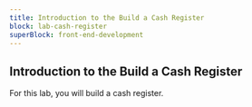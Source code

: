 ```yaml
---
title: Introduction to the Build a Cash Register
block: lab-cash-register
superBlock: front-end-development
---
```


## Introduction to the Build a Cash Register

For this lab, you will build a cash register.
